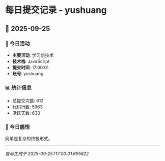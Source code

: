 # 每日提交记录 - yushuang

## 📅 2025-09-25

### 🎯 今日活动
- **主要活动**: 学习新技术
- **技术栈**: JavaScript
- **提交时间**: 17:00:01
- **账号**: yushuang

### 📊 统计信息
- 总提交次数: 612
- 代码行数: 5963
- 活跃天数: 633

### 💭 今日感悟
简单是复杂的终极形式。

---
*自动生成于 2025-09-25T17:00:01.695622*
